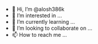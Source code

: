 - 👋 Hi, I’m @alosh386k
- 👀 I’m interested in ...
- 🌱 I’m currently learning ...
- 💞️ I’m looking to collaborate on ...
- 📫 How to reach me ...

<!---
alosh386k/alosh386k is a ✨ special ✨ repository because its `README.md` (this file) appears on your GitHub profile.
You can click the Preview link to take a look at your changes.
--->
